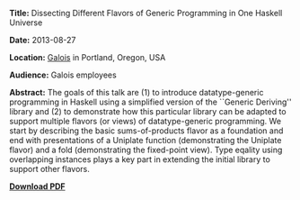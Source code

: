 **Title:**      Dissecting Different Flavors of Generic Programming in One Haskell Universe

**Date:**       2013-08-27

**Location:**   [Galois](http://corp.galois.com/) in Portland, Oregon, USA

**Audience:**   Galois employees

**Abstract:**
The goals of this talk are (1) to introduce datatype-generic programming in
Haskell using a simplified version of the ``Generic Deriving'' library and (2)
to demonstrate how this particular library can be adapted to support multiple
flavors (or views) of datatype-generic programming. We start by describing the
basic sums-of-products flavor as a foundation and end with presentations of a
Uniplate function (demonstrating the Uniplate flavor) and a fold (demonstrating
the fixed-point view). Type eqality using overlapping instances plays a key part
in extending the initial library to support other flavors.

[**Download PDF**](https://github.com/spl/talks/raw/master/2013-08-galois/talk.pdf)

